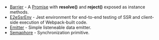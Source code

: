 - [Barrier] - A [Promise] with **resolve()** and **reject()** exposed as
  instance methods.
- [E2eSsrEnv] - Jest environment for end-to-end testing of SSR and client-side
  execution of Webpack-built code.
- [Emitter](/docs/api/classes/Emitter) - Simple listeneable data emitter.
- [Semaphore](/docs/api/classes/Semaphore) - Synchronization primitive.

<!-- Link -->
[Barrier]: /docs/api/classes/Barrier
[E2eSsrEnv]: /docs/api/classes/E2eSsrEnv
[Promise]: https://developer.mozilla.org/en-US/docs/Web/JavaScript/Reference/Global_Objects/Promise
